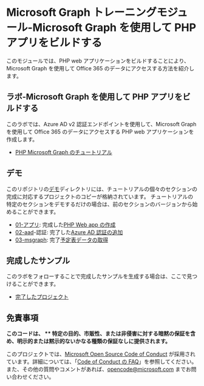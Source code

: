 # <a name="microsoft-graph-training-module---build-php-apps-with-microsoft-graph"></a>Microsoft Graph トレーニングモジュール-Microsoft Graph を使用して PHP アプリをビルドする

このモジュールでは、PHP web アプリケーションをビルドすることにより、Microsoft Graph を使用して Office 365 のデータにアクセスする方法を紹介します。

## <a name="lab---build-php-apps-with-microsoft-graph"></a>ラボ-Microsoft Graph を使用して PHP アプリをビルドする

このラボでは、Azure AD v2 認証エンドポイントを使用して、Microsoft Graph を使用して Office 365 のデータにアクセスする PHP web アプリケーションを作成します。

- [PHP Microsoft Graph のチュートリアル](https://docs.microsoft.com/graph/training/php-tutorial)

## <a name="demos"></a>デモ

このリポジトリの[デモ](./Demos)ディレクトリには、チュートリアルの個々のセクションの完成に対応するプロジェクトのコピーが格納されています。 チュートリアルの特定のセクションをデモするだけの場合は、前のセクションのバージョンから始めることができます。

- [01-アプリ](Demos/01-create-app): 完成した[PHP Web app の作成](https://docs.microsoft.com/graph/training/php-tutorial?tutorial-step=1)
- [02-aad](Demos/02-add-aad-auth)-認証: 完了した[Azure AD 認証の追加](https://docs.microsoft.com/graph/training/php-tutorial?tutorial-step=3)
- [03-msgraph](Demos/03-add-msgraph): 完了[予定表データの取得](https://docs.microsoft.com/graph/training/php-tutorial?tutorial-step=4)

## <a name="completed-sample"></a>完成したサンプル

このラボをフォローすることで完成したサンプルを生成する場合は、ここで見つけることができます。

- [完了したプロジェクト](Demos/03-add-msgraph)

## <a name="disclaimer"></a>免責事項

**このコードは、 ** 特定の目的、市販性、または非侵害に対する暗黙の保証を含め、明示的または黙示的ないかなる種類の保証なしに提供されます。**

このプロジェクトでは、[Microsoft Open Source Code of Conduct](https://opensource.microsoft.com/codeofconduct/) が採用されています。詳細については、「[Code of Conduct の FAQ](https://opensource.microsoft.com/codeofconduct/faq/)」を参照してください。また、その他の質問やコメントがあれば、[opencode@microsoft.com](mailto:opencode@microsoft.com) までお問い合わせください。
